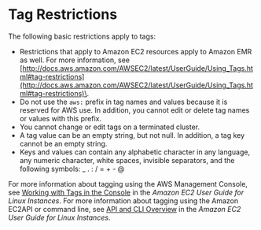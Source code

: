 # Tag Restrictions<a name="emr-plan-tags-restrictions"></a>

The following basic restrictions apply to tags:
+ Restrictions that apply to Amazon EC2 resources apply to Amazon EMR as well\. For more information, see [http://docs.aws.amazon.com/AWSEC2/latest/UserGuide/Using_Tags.html#tag-restrictions](http://docs.aws.amazon.com/AWSEC2/latest/UserGuide/Using_Tags.html#tag-restrictions)\.
+ Do not use the `aws:` prefix in tag names and values because it is reserved for AWS use\. In addition, you cannot edit or delete tag names or values with this prefix\.
+ You cannot change or edit tags on a terminated cluster\.
+ A tag value can be an empty string, but not null\. In addition, a tag key cannot be an empty string\.
+ Keys and values can contain any alphabetic character in any language, any numeric character, white spaces, invisible separators, and the following symbols: \_ \. : / = \+ \- @ 

For more information about tagging using the AWS Management Console, see [Working with Tags in the Console](http://docs.aws.amazon.com/AWSEC2/latest/UserGuide//Using_Tags.html#Using_Tags_Console) in the *Amazon EC2 User Guide for Linux Instances*\. For more information about tagging using the Amazon EC2API or command line, see [API and CLI Overview](http://docs.aws.amazon.com/AWSEC2/latest/UserGuide//Using_Tags.html#Using_Tags_CLI) in the *Amazon EC2 User Guide for Linux Instances*\.